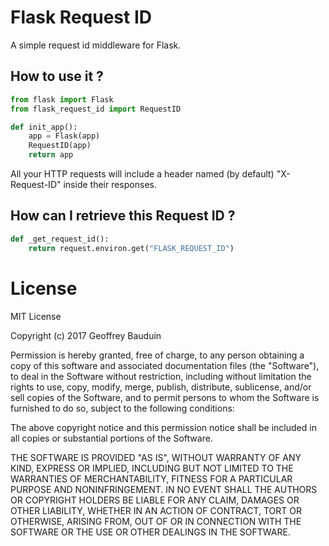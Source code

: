 # Flask Request ID

A simple request id middleware for Flask.

## How to use it ?

```python
from flask import Flask
from flask_request_id import RequestID

def init_app():
    app = Flask(app)
    RequestID(app)
    return app
```

All your HTTP requests will include a header named (by default) "X-Request-ID" inside their responses.

## How can I retrieve this Request ID ?

```python
def _get_request_id():
    return request.environ.get("FLASK_REQUEST_ID")
```

# License

MIT License

Copyright (c) 2017 Geoffrey Bauduin

Permission is hereby granted, free of charge, to any person obtaining a copy
of this software and associated documentation files (the "Software"), to deal
in the Software without restriction, including without limitation the rights
to use, copy, modify, merge, publish, distribute, sublicense, and/or sell
copies of the Software, and to permit persons to whom the Software is
furnished to do so, subject to the following conditions:

The above copyright notice and this permission notice shall be included in all
copies or substantial portions of the Software.

THE SOFTWARE IS PROVIDED "AS IS", WITHOUT WARRANTY OF ANY KIND, EXPRESS OR
IMPLIED, INCLUDING BUT NOT LIMITED TO THE WARRANTIES OF MERCHANTABILITY,
FITNESS FOR A PARTICULAR PURPOSE AND NONINFRINGEMENT. IN NO EVENT SHALL THE
AUTHORS OR COPYRIGHT HOLDERS BE LIABLE FOR ANY CLAIM, DAMAGES OR OTHER
LIABILITY, WHETHER IN AN ACTION OF CONTRACT, TORT OR OTHERWISE, ARISING FROM,
OUT OF OR IN CONNECTION WITH THE SOFTWARE OR THE USE OR OTHER DEALINGS IN THE
SOFTWARE.

